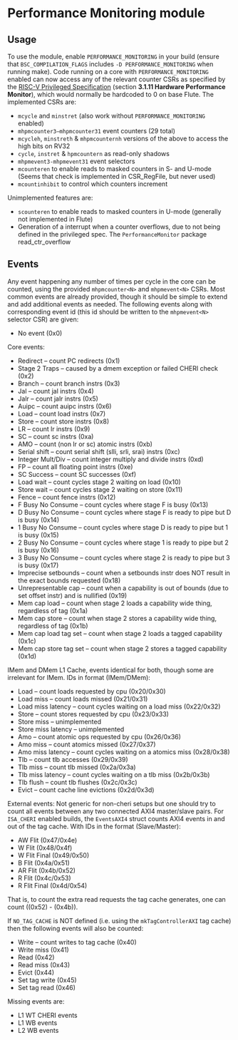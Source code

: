 # Performance Monitoring module
## Usage
To use the module, enable `PERFORMANCE_MONITORING` in your build (ensure that `BSC_COMPILATION_FLAGS` includes `-D PERFORMANCE_MONITORING` when running make).
Code running on a core with `PERFORMANCE_MONITORING` enabled can now access any of the relevant counter CSRs as specified by the [RISC-V Privileged Specification](https://riscv.org/technical/specifications/) (section __3.1.11 Hardware Performance Monitor__), which would normally be hardcoded to 0 on base Flute.
The implemented CSRs are:
- `mcycle` and `minstret` (also work without `PERFORMANCE_MONITORING` enabled)
- `mhpmcounter3–mhpmcounter31` event counters (29 total)
- `mcycleh`, `minstreth` & `mhpmcounternh` versions of the above to access the high bits on RV32
- `cycle`, `instret` & `hpmcountern` as read-only shadows
- `mhpmevent3-mhpmevent31` event selectors
- `mcounteren` to enable reads to masked counters in S- and U-mode (Seems that check is implemented in CSR_RegFile, but never used)
- `mcountinhibit` to control which counters increment

Unimplemented features are:
- `scounteren` to enable reads to masked counters in U-mode (generally not implemented in Flute)
- Generation of a interrupt when a counter overflows, due to not being defined in the privileged spec. The `PerformanceMonitor` package  read_ctr_overflow

## Events
Any event happening any number of times per cycle in the core can be counted, using the provided `mhpmcounter<N>` and `mhpmevent<N>` CSRs. Most common events are already provided, though it should be simple to extend and add additional events as needed.
The following events along with corresponding event id (this id should be written to the `mhpmevent<N>` selector CSR) are given:
- No event (0x0)

Core events:
- Redirect &ndash; count PC redirects (0x1)
- Stage 2 Traps &ndash; caused by a dmem exception or failed CHERI check (0x2)
- Branch &ndash; count branch instrs (0x3)
- Jal &ndash; count jal instrs (0x4)
- Jalr &ndash; count jalr instrs (0x5)
- Auipc &ndash; count auipc instrs (0x6)
- Load &ndash; count load instrs (0x7)
- Store &ndash; count store instrs (0x8)
- LR &ndash; count lr instrs (0x9)
- SC &ndash; count sc instrs (0xa)
- AMO &ndash; count (non lr or sc) atomic instrs (0xb)
- Serial shift &ndash; count serial shift (slli, srli, srai) instrs (0xc)
- Integer Mult/Div &ndash; count integer multiply and divide instrs (0xd)
- FP &ndash; count all floating point instrs (0xe)
- SC Success &ndash; count SC successes (0xf)
- Load wait &ndash; count cycles stage 2 waiting on load (0x10)
- Store wait &ndash; count cycles stage 2 waiting on store (0x11)
- Fence &ndash; count fence instrs (0x12)
- F Busy No Consume &ndash; count cycles where stage F is busy (0x13)
- D Busy No Consume &ndash; count cycles where stage F is ready to pipe but D is busy (0x14)
- 1 Busy No Consume &ndash; count cycles where stage D is ready to pipe but 1 is busy (0x15)
- 2 Busy No Consume &ndash; count cycles where stage 1 is ready to pipe but 2 is busy (0x16)
- 3 Busy No Consume &ndash; count cycles where stage 2 is ready to pipe but 3 is busy (0x17)
- Imprecise setbounds &ndash; count when a setbounds instr does NOT result in the exact bounds requested (0x18)
- Unrepresentable cap &ndash; count when a capability is out of bounds (due to set offset instr) and is nullified (0x19)
- Mem cap load &ndash; count when stage 2 loads a capability wide thing, regardless of tag (0x1a)
- Mem cap store &ndash; count when stage 2 stores a capability wide thing, regardless of tag (0x1b)
- Mem cap load tag set &ndash; count when stage 2 loads a tagged capability (0x1c)
- Mem cap store tag set &ndash; count when stage 2 stores a tagged capability (0x1d)

IMem and DMem L1 Cache, events identical for both, though some are irrelevant for IMem. IDs in format (IMem/DMem):
- Load &ndash; count loads requested by cpu (0x20/0x30)
- Load miss &ndash; count loads missed (0x21/0x31)
- Load miss latency &ndash; count cycles waiting on a load miss (0x22/0x32)
- Store &ndash; count stores requested by cpu (0x23/0x33)
- Store miss &ndash; unimplemented
- Store miss latency &ndash; unimplemented
- Amo &ndash; count atomic ops requested by cpu (0x26/0x36)
- Amo miss &ndash; count atomics missed (0x27/0x37)
- Amo miss latency &ndash; count cycles waiting on a atomics miss (0x28/0x38)
- Tlb &ndash; count tlb accesses (0x29/0x39)
- Tlb miss &ndash; count tlb missed (0x2a/0x3a)
- Tlb miss latency &ndash; count cycles waiting on a tlb miss (0x2b/0x3b)
- Tlb flush &ndash; count tlb flushes (0x2c/0x3c)
- Evict &ndash; count cache line evictions (0x2d/0x3d)

External events:
Not generic for non-cheri setups but one should try to count all events between any two connected AXI4 master/slave pairs.
For `ISA_CHERI` enabled builds, the `EventsAXI4` struct counts AXI4 events in and out of the tag cache. With IDs in the format (Slave/Master):
- AW Flit (0x47/0x4e)
- W Flit (0x48/0x4f)
- W Flit Final (0x49/0x50)
- B Flit (0x4a/0x51)
- AR Flit (0x4b/0x52)
- R Flit (0x4c/0x53)
- R Flit Final (0x4d/0x54)

That is, to count the extra read requests the tag cache generates, one can count ((0x52) - (0x4b)).

If `NO_TAG_CACHE` is NOT defined (i.e. using the `mkTagControllerAXI` tag cache) then the following events will also be counted:
- Write &ndash; count writes to tag cache (0x40)
- Write miss (0x41)
- Read (0x42)
- Read miss (0x43)
- Evict (0x44)
- Set tag write (0x45)
- Set tag read (0x46)

Missing events are:
- L1 WT CHERI events
- L1 WB events
- L2 WB events
